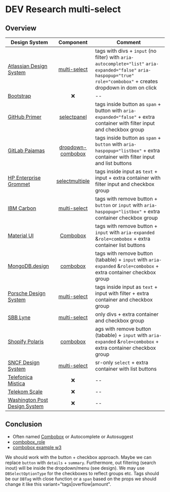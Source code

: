 # DEV Research multi-select

## Overview

| Design System                                                                           |                                                                Component                                                                | Comment                                                                                                                                                                  |
| --------------------------------------------------------------------------------------- | :-------------------------------------------------------------------------------------------------------------------------------------: | ------------------------------------------------------------------------------------------------------------------------------------------------------------------------ |
| [Atlassian Design System](https://bitbucket.org/atlassian/atlaskit/src/master/)         |                            [multi-select](https://atlassian.design/components/select/examples#multi-select)                             | tags with divs + `input` (no filter) with `aria-autocomplete="list"` `aria-expanded="false"` `aria-haspopup="true"` `role="combobox"` + creates dropdown in dom on click |
| [Bootstrap](https://github.com/twbs/bootstrap)                                          |                                                                   ❌                                                                    | --                                                                                                                                                                       |
| [GitHub Primer](https://github.com/primer/css)                                          |                                 [selectpanel](https://primer.style/components/selectpanel/react/alpha)                                  | tags inside button as `span` + button with `aria-expanded="false"` + extra container with filter input and checkbox group                                                |
| [GitLab Pajamas](https://gitlab.com/gitlab-org/gitlab-services/design.gitlab.com)       |                               [dropdown-combobox](https://design.gitlab.com/components/dropdown-combobox)                               | tags inside button as `span` + `button` with `aria-haspopup="listbox"` + extra container with filter input and list buttons                                              |
| [HP Enterprise Grommet](https://github.com/grommet/grommet)                             |                                         [selectmultiple](https://v2.grommet.io/selectmultiple)                                          | tags inside input as `text` + input + extra container with filter input and checkbox group                                                                               |
| [IBM Carbon](https://github.com/carbon-design-system/carbon)                            |                    [multi-select](https://react.carbondesignsystem.com/?path=/docs/components-multiselect--overview)                    | tags with remove button + `button` or `input` with `aria-haspopup="listbox"` + extra container checkbox group                                                            |
| [Material UI](https://github.com/mui/material-ui)                                       |                                       [Combobox](https://mui.com/material-ui/react-autocomplete/)                                       | tags with remove button + `input` with `aria-expanded` &`role=combobox` + extra container list buttons                                                                   |
| [MongoDB.design](https://github.com/mongodb/design)                                     |                                 [combobox](https://www.mongodb.design/component/combobox/live-example)                                  | tags with remove button (tabable) + `input` with `aria-expanded` &`role=combobox` + extra container checkbox group                                                       |
| [Porsche Design System](https://github.com/porsche-design-system/porsche-design-system) |                          [multi-select](https://designsystem.porsche.com/v3/components/multi-select/examples)                           | tags inside input as `text` + input with filter + extra container and checkbox group                                                                                     |
| [SBB Lyne](https://github.com/lyne-design-system/lyne-components)                       |                   [multi-select](https://lyne-storybook.app.sbb.ch/?path=/story/elements-sbb-select--multiple-select)                   | only divs + extra container and checkbox group                                                                                                                           |
| [Shopify Polaris](https://github.com/Shopify/polaris)                                   | [combobox](https://polaris.shopify.com/components/selection-and-input/combobox?example=combobox-with-multi-select-and-vertical-content) | ags with remove button (tabable) + `input` with `aria-expanded` &`role=combobox` + extra container checkbox group                                                        |
| [SNCF Design System](https://gitlab.com/SNCF/wcs)                                       |                       [multi-select](https://designmetier-bootstrap.sncf.fr/docs/4.3/components/select/#multiple)                       | sr-only `select` + extra container with list buttons                                                                                                                     |
| [Telefonica Mistica](https://github.com/Telefonica/mistica-web)                         |                                                                   ❌                                                                    | --                                                                                                                                                                       |
| [Telekom Scale](https://github.com/telekom/scale)                                       |                                                                   ❌                                                                    | --                                                                                                                                                                       |
| [Washington Post Design System](https://build.washingtonpost.com/)                      |                                                                   ❌                                                                    | --                                                                                                                                                                       |

## Conclusion

- Often named [Combobox](https://component.gallery/components/combobox/) or Autocomplete or Autosuggest
- [combobox_role](https://developer.mozilla.org/en-US/docs/Web/Accessibility/ARIA/Roles/combobox_role)
- [combobox example w3](https://www.w3.org/WAI/ARIA/apg/patterns/combobox/)

We should work with the button + checkbox approach. Maybe we can replace `button` with `details` + `summary`. Furthermore, out filtering (search inout) will be inside the dropdown/menu (see design). We may use `DBSelectOptionType` for the checkboxes to reflect groups etc.
Tags should be our `DBTag` with close function or a `span` based on the props we should change it like this variant="tags|overflow|amount".
